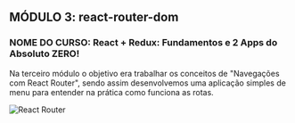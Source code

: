 ## MÓDULO 3: react-router-dom

### NOME DO CURSO: React + Redux: Fundamentos e 2 Apps do Absoluto ZERO!


Na terceiro módulo o objetivo era trabalhar os conceitos de "Navegações com React Router", sendo assim desenvolvemos uma aplicação simples de menu para entender na prática 
como funciona as rotas.


![React Router](https://user-images.githubusercontent.com/72532360/142695896-5925eaf0-5887-4c9c-8881-b761219a4437.png)

